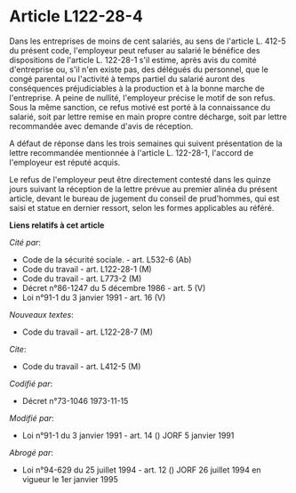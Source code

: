 # Article L122-28-4

Dans les entreprises de moins de cent salariés, au sens de l'article L. 412-5 du présent code, l'employeur peut refuser au
salarié le bénéfice des dispositions de l'article L. 122-28-1 s'il estime, après avis du comité d'entreprise ou, s'il n'en
existe pas, des délégués du personnel, que le congé parental ou l'activité à temps partiel du salarié auront des conséquences
préjudiciables à la production et à la bonne marche de l'entreprise. A peine de nullité, l'employeur précise le motif de son
refus. Sous la même sanction, ce refus motivé est porté à la connaissance du salarié, soit par lettre remise en main propre
contre décharge, soit par lettre recommandée avec demande d'avis de réception.

A défaut de réponse dans les trois semaines qui suivent présentation de la lettre recommandée mentionnée à l'article L.
122-28-1, l'accord de l'employeur est réputé acquis.

Le refus de l'employeur peut être directement contesté dans les quinze jours suivant la réception de la lettre prévue au
premier alinéa du présent article, devant le bureau de jugement du conseil de prud'hommes, qui est saisi et statue en dernier
ressort, selon les formes applicables au référé.

**Liens relatifs à cet article**

_Cité par_:

  - Code de la sécurité sociale. - art. L532-6 (Ab)
  - Code du travail - art. L122-28-1 (M)
  - Code du travail - art. L773-2 (M)
  - Décret n°86-1247 du 5 décembre 1986 - art. 5 (V)
  - Loi n°91-1 du 3 janvier 1991 - art. 16 (V)

_Nouveaux textes_:

  - Code du travail - art. L122-28-7 (M)

_Cite_:

  - Code du travail - art. L412-5 (M)

_Codifié par_:

  - Décret n°73-1046 1973-11-15

_Modifié par_:

  - Loi n°91-1 du 3 janvier 1991 - art. 14 () JORF 5 janvier 1991

_Abrogé par_:

  - Loi n°94-629 du 25 juillet 1994 - art. 12 () JORF 26 juillet 1994 en vigueur le 1er janvier 1995
